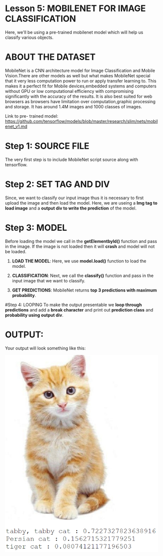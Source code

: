 # Lesson 5: MOBILENET FOR IMAGE CLASSIFICATION

Here, we'll be using a pre-trained mobilenet model which will help us classify various objects.
# ABOUT THE DATASET
MobileNet is a CNN architecture model for Image Classification and Mobile Vision.There are other models as well but what makes MobileNet special that it very less computation power to run or apply transfer learning to.
This makes it a perfect fit for Mobile devices,embedded systems and computers without GPU or low computational efficiency with compromising significantly with the accuracy of the results.
It is also best suited for web browsers as browsers have limitation over computation,graphic processing and storage.
It has around 1.4M images and 1000 classes of images.

Link to pre- trained model: <https://github.com/tensorflow/models/blob/master/research/slim/nets/mobilenet_v1.md>

# Step 1: SOURCE FILE
The very first step is to include MobileNet script source along with tensorflow.

# Step 2: SET TAG AND DIV
Since, we want to classify our input image thus it is necessary to first upload the image and then load the model.
Here, we are useing a **Img tag to load image** and a **output div to write the prediction** of the model.

# Step 3: MODEL
Before loading the model we call in the **getElementbyId()** function and pass in the image. If the image is not loaded then it will **crash** and model will not be loaded.

1) **LOAD THE MODEL**: Here, we use **model.load()** function to load the model.

2) **CLASSIFICATION**: Next, we call the **classify()** function and pass in the input image that we want to classify.

3) **GET PREDICTIONS**: MobileNet returns **top 3 predictions with maximum probability**.

#Step 4: LOOPING
To make the output presentable we **loop through predictions** and add a **break character** and print out **prediction class** and **probability using output div**.

# OUTPUT:
Your output will look something like this:

![alt text](https://github.com/AashiDutt/Machine-Learning-Using-JavaScript/blob/master/lesson-5_mobilenet/Untitled.png)
